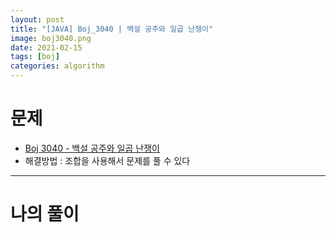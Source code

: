 ```yaml
---
layout: post
title: "[JAVA] Boj_3040 | 백설 공주와 일곱 난쟁이"
image: boj3040.png
date: 2021-02-15
tags: [boj]
categories: algorithm
---
```


# 문제
- [Boj 3040 - 백설 공주와 일곱 난쟁이 ](https://www.acmicpc.net/problem/3040)
- 해결방법 : 조합을 사용해서 문제를 풀 수 있다

- - -

# 나의 풀이

<script src="https://gist.github.com/Jisu-Shin/1d0a54c019c49a70b0b2ccffabddfbd4.js"></script>